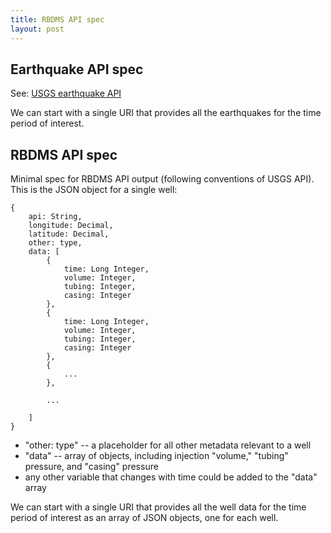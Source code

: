 ```yaml
---
title: RBDMS API spec
layout: post
---
```


## Earthquake API spec

See: <a href="http://earthquake.usgs.gov/earthquakes/feed/v1.0/geojson.php">USGS earthquake API</a>

We can start with a single URI that provides all the earthquakes for the time period of interest.

## RBDMS API spec

Minimal spec for RBDMS API output (following conventions of USGS API). This is the JSON object for a single well:

```
{ 
    api: String,
    longitude: Decimal,
    latitude: Decimal,
    other: type,
    data: [
        { 
            time: Long Integer,
            volume: Integer,
            tubing: Integer,
            casing: Integer
        },
        { 
            time: Long Integer,
            volume: Integer,
            tubing: Integer,
            casing: Integer
        },
        {
            ... 
        },

        ...

    ]
}
```

* "other: type" -- a placeholder for all other metadata relevant to a well
* "data" -- array of objects, including injection "volume," "tubing" pressure, and "casing" pressure
* any other variable that changes with time could be added to the "data" array

We can start with a single URI that provides all the well data for the time period of interest as an array of JSON objects, one for each well.

